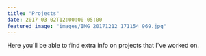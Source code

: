 ```yaml
---
title: "Projects"
date: 2017-03-02T12:00:00-05:00
featured_image: "images/IMG_20171212_171154_969.jpg"
---
```

Here you'll be able to find extra info on projects that I've worked on.